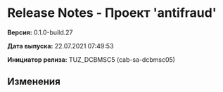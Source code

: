 # Release Notes - Проект 'antifraud'

**Версия:** 0.1.0-build.27

**Дата выпуска:** 22.07.2021 07:49:53

**Инициатор релиза:** TUZ_DCBMSC5 (cab-sa-dcbmsc05)

## Изменения
